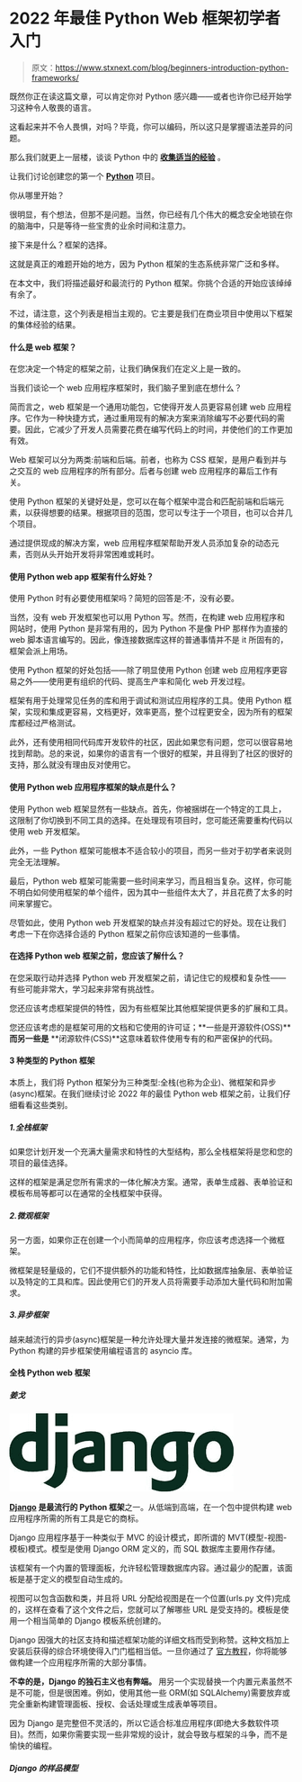 # 2022 年最佳 Python Web 框架初学者入门

> 原文：<https://www.stxnext.com/blog/beginners-introduction-python-frameworks/>

 既然你正在读这篇文章，可以肯定你对 Python 感兴趣——或者也许你已经开始学习这种令人敬畏的语言[](https://stxnext.com/python-vs-other-programming-languages/)。

这看起来并不令人畏惧，对吗？毕竟，你可以编码，所以这只是掌握语法差异的问题。

那么我们就更上一层楼，谈谈 Python 中的 [**收集适当的经验**](http://stxnext.com/ebooks/what-is-python-used-for/) 。

让我们讨论创建您的第一个 [**Python**](/services/python-development/) 项目。

你从哪里开始？

很明显，有个想法，但那不是问题。当然，你已经有几个伟大的概念安全地锁在你的脑海中，只是等待一些宝贵的业余时间和注意力。

接下来是什么？框架的选择。

这就是真正的难题开始的地方，因为 Python 框架的生态系统非常广泛和多样。

在本文中，我们将描述最好和最流行的 Python 框架。你挑个合适的开始应该绰绰有余了。

不过，请注意，这个列表是相当主观的。它主要是我们在商业项目中使用以下框架的集体经验的结果。 

#### 什么是 web 框架？

在您决定一个特定的框架之前，让我们确保我们在定义上是一致的。

当我们谈论一个 web 应用程序框架时，我们脑子里到底在想什么？

简而言之，web 框架是一个通用功能包，它使得开发人员更容易创建 web 应用程序。它作为一种快捷方式，通过重用现有的解决方案来消除编写不必要代码的需要。因此，它减少了开发人员需要花费在编写代码上的时间，并使他们的工作更加有效。

Web 框架可以分为两类:前端和后端。前者，也称为 CSS 框架，是用户看到并与之交互的 web 应用程序的所有部分。后者与创建 web 应用程序的幕后工作有关。

使用 Python 框架的关键好处是，您可以在每个框架中混合和匹配前端和后端元素，以获得想要的结果。根据项目的范围，您可以专注于一个项目，也可以合并几个项目。

通过提供现成的解决方案，web 应用程序框架帮助开发人员添加复杂的动态元素，否则从头开始开发将非常困难或耗时。

#### 使用 Python web app 框架有什么好处？

使用 Python 时有必要使用框架吗？简短的回答是:不，没有必要。

当然，没有 web 开发框架也可以用 Python 写。然而，在构建 web 应用程序和网站时，使用 Python 是非常有用的，因为 Python 不是像 PHP 那样作为直接的 web 脚本语言编写的。因此，像连接数据库这样的普通事情并不是 it 所固有的，框架会派上用场。

使用 Python 框架的好处包括——除了明显使用 Python 创建 web 应用程序更容易之外——使用更有组织的代码、提高生产率和简化 web 开发过程。

框架有用于处理常见任务的库和用于调试和测试应用程序的工具。使用 Python 框架，实现和集成更容易，文档更好，效率更高，整个过程更安全，因为所有的框架库都经过严格测试。

此外，还有使用相同代码库开发软件的社区，因此如果您有问题，您可以很容易地找到帮助。总的来说，如果你的语言有一个很好的框架，并且得到了社区的很好的支持，那么就没有理由反对使用它。

#### 使用 Python web 应用程序框架的缺点是什么？

使用 Python web 框架显然有一些缺点。首先，你被捆绑在一个特定的工具上，这限制了你切换到不同工具的选择。在处理现有项目时，您可能还需要重构代码以使用 web 开发框架。

此外，一些 Python 框架可能根本不适合较小的项目，而另一些对于初学者来说则完全无法理解。

最后，Python web 框架可能需要一些时间来学习，而且相当复杂。这样，你可能不明白如何使用框架的单个组件，因为其中一些组件太大了，并且花费了太多的时间来掌握它。

尽管如此，使用 Python web 开发框架的缺点并没有超过它的好处。现在让我们考虑一下在你选择合适的 Python 框架之前你应该知道的一些事情。

#### 在选择 Python web 框架之前，您应该了解什么？

在您采取行动并选择 Python web 开发框架之前，请记住它的规模和复杂性——有些可能非常大，学习起来非常有挑战性。

您还应该考虑框架提供的特性，因为有些框架比其他框架提供更多的扩展和工具。

您还应该考虑的是框架可用的文档和它使用的许可证；**一些是开源软件(OSS)****而另一些是** **闭源软件(CSS)**这意味着软件使用专有的和严密保护的代码。

#### 3 种类型的 Python 框架

本质上，我们将 Python 框架分为三种类型:全栈(也称为企业)、微框架和异步(async)框架。在我们继续讨论 2022 年的最佳 Python web 框架之前，让我们仔细看看这些类别。

##### 1.全栈框架

如果您计划开发一个充满大量需求和特性的大型结构，那么全栈框架将是您和您的项目的最佳选择。

这样的框架是满足您所有需求的一体化解决方案。通常，表单生成器、表单验证和模板布局等都可以在通常的全栈框架中获得。

##### 2.微观框架

另一方面，如果你正在创建一个小而简单的应用程序，你应该考虑选择一个微框架。

微框架是轻量级的，它们不提供额外的功能和特性，比如数据库抽象层、表单验证以及特定的工具和库。因此使用它们的开发人员将需要手动添加大量代码和附加需求。

##### 3.异步框架

越来越流行的异步(async)框架是一种允许处理大量并发连接的微框架。通常，为 Python 构建的异步框架使用编程语言的 asyncio 库。

#### 全栈 Python web 框架

##### 姜戈

**![Logo of Django framework](img/a0bb9e144dc7842c9e78cda866cf2663.png)**

**[Django](/services/django-development/) 是最流行的 Python 框架**之一。从低端到高端，在一个包中提供构建 web 应用程序所需的所有工具是它的商标。

Django 应用程序基于一种类似于 MVC 的设计模式，即所谓的 MVT(模型-视图-模板)模式。模型是使用 Django ORM 定义的，而 SQL 数据库主要用作存储。

该框架有一个内置的管理面板，允许轻松管理数据库内容。通过最少的配置，该面板是基于定义的模型自动生成的。

视图可以包含函数和类，并且将 URL 分配给视图是在一个位置(urls.py 文件)完成的，这样在查看了这个文件之后，您就可以了解哪些 URL 是受支持的。模板是使用一个相当简单的 Django 模板系统创建的。

Django 因强大的社区支持和描述框架功能的详细文档而受到称赞。这种文档加上安装后获得的综合环境使得入门门槛相当低。一旦你通过了  [官方教程](https://docs.djangoproject.com/en/1.11/intro/tutorial01/)，你将能够做构建一个应用程序所需的大部分事情。

**不幸的是，Django 的独石主义也有弊端。** 用另一个实现替换一个内置元素虽然不是不可能，但是很困难。例如，使用其他一些 ORM(如 SQLAlchemy)需要放弃或完全重新构建管理面板、授权、会话处理或生成表单等项目。

因为 Django 是完整但不灵活的，所以它适合标准应用程序(即绝大多数软件项目)。然而，如果你需要实现一些非常规的设计，就会导致与框架的斗争，而不是愉快的编程。

##### **Django 的样品模型**
